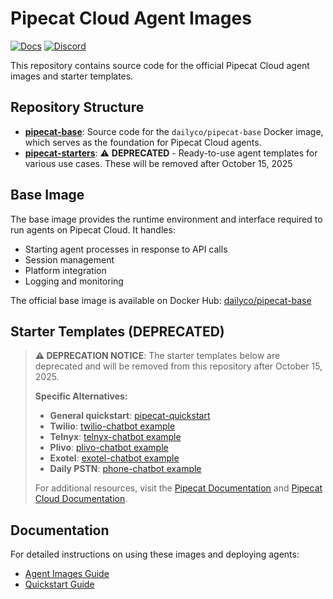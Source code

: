 # Pipecat Cloud Agent Images

[![Docs](https://img.shields.io/badge/Documentation-blue)](https://docs.pipecat.ai/deployment/pipecat-cloud/introduction) [![Discord](https://img.shields.io/discord/1217145424381743145)](https://discord.gg/pipecat)

This repository contains source code for the official Pipecat Cloud agent images and starter templates.

## Repository Structure

- **[pipecat-base](./pipecat-base)**: Source code for the `dailyco/pipecat-base` Docker image, which serves as the foundation for Pipecat Cloud agents.
- **[pipecat-starters](./pipecat-starters)**: ⚠️ **DEPRECATED** - Ready-to-use agent templates for various use cases. These will be removed after October 15, 2025

## Base Image

The base image provides the runtime environment and interface required to run agents on Pipecat Cloud. It handles:

- Starting agent processes in response to API calls
- Session management
- Platform integration
- Logging and monitoring

The official base image is available on Docker Hub: [dailyco/pipecat-base](https://hub.docker.com/r/dailyco/pipecat-base)

## Starter Templates (DEPRECATED)

> **⚠️ DEPRECATION NOTICE**: The starter templates below are deprecated and will be removed from this repository after October 15, 2025.
>
> **Specific Alternatives:**
>
> - **General quickstart**: [pipecat-quickstart](https://github.com/pipecat-ai/pipecat-quickstart)
> - **Twilio**: [twilio-chatbot example](https://github.com/pipecat-ai/pipecat-examples/tree/main/twilio-chatbot)
> - **Telnyx**: [telnyx-chatbot example](https://github.com/pipecat-ai/pipecat-examples/tree/main/telnyx-chatbot)
> - **Plivo**: [plivo-chatbot example](https://github.com/pipecat-ai/pipecat-examples/tree/main/plivo-chatbot)
> - **Exotel**: [exotel-chatbot example](https://github.com/pipecat-ai/pipecat-examples/tree/main/exotel-chatbot)
> - **Daily PSTN**: [phone-chatbot example](https://github.com/pipecat-ai/pipecat-examples/tree/main/phone-chatbot)
>
> For additional resources, visit the [Pipecat Documentation](https://docs.pipecat.ai) and [Pipecat Cloud Documentation](https://docs.pipecat.ai/deployment/pipecat-cloud/introduction).

## Documentation

For detailed instructions on using these images and deploying agents:

- [Agent Images Guide](https://docs.pipecat.ai/deployment/pipecat-cloud/fundamentals/agent-images)
- [Quickstart Guide](https://docs.pipecat.ai/getting-started/quickstart)
